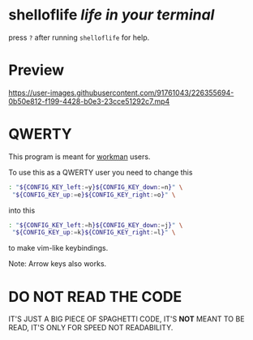 # shelloflife  *life in your terminal*
press `?` after running `shelloflife` for help.

# Preview

https://user-images.githubusercontent.com/91761043/226355694-0b50e812-f199-4428-b0e3-23cce51292c7.mp4


# QWERTY
This program is meant for [workman](https://workmanlayout.org) users.

To use this as a QWERTY user you need to change this
```sh
: "${CONFIG_KEY_left:=y}${CONFIG_KEY_down:=n}" \
 "${CONFIG_KEY_up:=e}${CONFIG_KEY_right:=o}" \
```
into this
```sh
: "${CONFIG_KEY_left:=h}${CONFIG_KEY_down:=j}" \
 "${CONFIG_KEY_up:=k}${CONFIG_KEY_right:=l}" \
```
to make vim-like keybindings.

Note: Arrow keys also works.

# DO NOT READ THE CODE
IT'S JUST A BIG PIECE OF SPAGHETTI CODE,
IT'S **NOT** MEANT TO BE READ, IT'S ONLY FOR SPEED NOT READABILITY.

